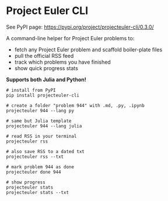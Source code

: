 # Project Euler CLI


See PyPI page: https://pypi.org/project/projecteuler-cli/0.3.0/

A command-line helper for Project Euler problems to:

* fetch any Project Euler problem and scaffold boiler-plate files
* pull the official RSS feed
* track which problems you have finished
* show quick progress stats

**Supports both Julia and Python!**

```
# install from PyPI
pip install projecteuler-cli

# create a folder "problem 944" with .md, .py, .ipynb
projecteuler 944 --lang py

# same but Julia template
projecteuler 944 --lang julia

# read RSS in your terminal
projecteuler rss

# also save RSS to a dated txt
projecteuler rss --txt

# mark problem 944 as done
projecteuler done 944

# show progress
projecteuler stats
projecteuler stats --txt
```
